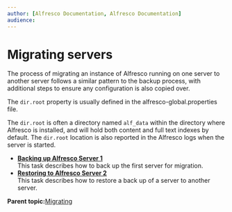 ```yaml
---
author: [Alfresco Documentation, Alfresco Documentation]
audience: 
---
```


# Migrating servers

The process of migrating an instance of Alfresco running on one server to another server follows a similar pattern to the backup process, with additional steps to ensure any configuration is also copied over.

The `dir.root` property is usually defined in the alfresco-global.properties file.

The `dir.root` is often a directory named `alf_data` within the directory where Alfresco is installed, and will hold both content and full text indexes by default. The `dir.root` location is also reported in the Alfresco logs when the server is started.

-   **[Backing up Alfresco Server 1](../tasks/migrate-backup-server.md)**  
This task describes how to back up the first server for migration.
-   **[Restoring to Alfresco Server 2](../tasks/migrate-restore-server.md)**  
This task describes how to restore a back up of a server to another server.

**Parent topic:**[Migrating](../concepts/migrating.md)

